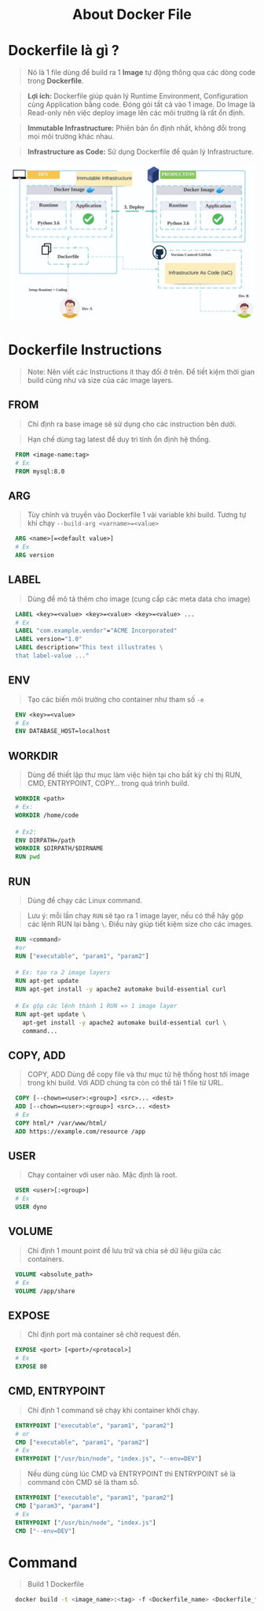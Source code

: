 <h1 align="center"> About Docker File </h1>

# Dockerfile là gì ?

> Nó là 1 file dùng để build ra 1 **Image** tự động thông qua các dòng code trong **Dockerfile**.

> **Lợi ích:** Dockerfile giúp quản lý Runtime Environment, Configuration cùng Application bằng code. Đóng gói tất cả vào 1 image. Do Image là Read-only nên việc deploy image lên các môi trường là rất ổn định.

> **Immutable Infrastructure:** Phiên bản ổn định nhất, không đổi trong mọi môi trường khác nhau.

> **Infrastructure as Code:** Sử dụng Dockerfile để quản lý Infrastructure.

![IaC_II](./images/IaC_II.jpg)

# Dockerfile Instructions

> Note: Nên viết các Instructions ít thay đổi ở trên. Để tiết kiệm thời gian build cũng như và size của các image layers.

## FROM

> Chỉ định ra base image sẽ sử dụng cho các instruction bên dưới.

> Hạn chế dùng tag latest để duy trì tính ổn định hệ thống.

```Dockerfile
  FROM <image-name:tag>
  # Ex
  FROM mysql:8.0
```

## ARG

> Tùy chỉnh và truyền vào Dockerfile 1 vài variable khi build. Tương tự khi chạy `--build-arg <varname>=<value>`

```Dockerfile
  ARG <name>[=<default value>]
  # Ex
  ARG version
```

## LABEL

> Dùng để mô tả thêm cho image (cung cấp các meta data cho image)

```Dockerfile
  LABEL <key>=<value> <key>=<value> <key>=<value> ...
  # Ex
  LABEL "com.example.vendor"="ACME Incorporated"
  LABEL version="1.0"
  LABEL description="This text illustrates \
  that label-value ..."
```

## ENV

> Tạo các biến môi trường cho container như tham số `-e`

```Dockerfile
  ENV <key>=<value>
  # Ex
  ENV DATABASE_HOST=localhost
```

## WORKDIR

> Dùng để thiết lập thư mục làm việc hiện tại cho bất kỳ chỉ thị RUN, CMD, ENTRYPOINT, COPY… trong quá trình build.

```Dockerfile
  WORKDIR <path>
  # Ex:
  WORKDIR /home/code

  # Ex2:
  ENV DIRPATH=/path
  WORKDIR $DIRPATH/$DIRNAME
  RUN pwd
```

## RUN

> Dùng để chạy các Linux command.

> Lưu ý: mỗi lần chạy `RUN` sẽ tạo ra 1 image layer, nếu có thể hãy gộp các lệnh RUN lại bằng `\`. Điều này giúp tiết kiệm size cho các images.

```Dockerfile
  RUN <command>
  #or
  RUN ["executable", "param1", "param2"]

  # Ex: tạo ra 2 image layers
  RUN apt-get update
  RUN apt-get install -y apache2 automake build-essential curl

  # Ex gộp các lệnh thành 1 RUN => 1 image layer
  RUN apt-get update \
    apt-get install -y apache2 automake build-essential curl \
    command...
```

## COPY, ADD

> COPY, ADD Dùng để copy file và thư mục từ hệ thống host tới image trong khi build. Với ADD chúng ta còn có thể tải 1 file từ URL.

```Dockerfile
  COPY [--chown=<user>:<group>] <src>... <dest>
  ADD [--chown=<user>:<group>] <src>... <dest>
  # Ex
  COPY html/* /var/www/html/
  ADD https://example.com/resource /app
```

## USER

> Chạy container với user nào. Mặc định là root.

```Dockerfile
  USER <user>[:<group>]
  # Ex
  USER dyno
```

## VOLUME

> Chỉ định 1 mount point để lưu trữ và chia sẻ dữ liệu giữa các containers.

```Dockerfile
  VOLUME <absolute_path>
  # Ex
  VOLUME /app/share
```

## EXPOSE

> Chỉ định port mà container sẽ chờ request đến.

```Dockerfile
  EXPOSE <port> [<port>/<protocol>]
  # Ex
  EXPOSE 80
```

## CMD, ENTRYPOINT

> Chỉ định 1 command sẽ chạy khi container khởi chạy.

```Dockerfile
  ENTRYPOINT ["executable", "param1", "param2"]
  # or
  CMD ["executable", "param1", "param2"]
  # Ex
  ENTRYPOINT ["/usr/bin/node", "index.js", "--env=DEV"]
```

> Nếu dùng cùng lúc CMD và ENTRYPOINT thì ENTRYPOINT sẽ là command còn CMD sẽ là tham số.

```Dockerfile
  ENTRYPOINT ["executable", "param1", "param2"]
  CMD ["param3", "param4"]
  # Ex
  ENTRYPOINT ["/usr/bin/node", "index.js"]
  CMD ["--env=DEV"]
```

# Command

> Build 1 Dockerfile

```sh
  docker build -t <image_name>:<tag> -f <Dockerfile_name> <Dockerfile_folder_path>
```
